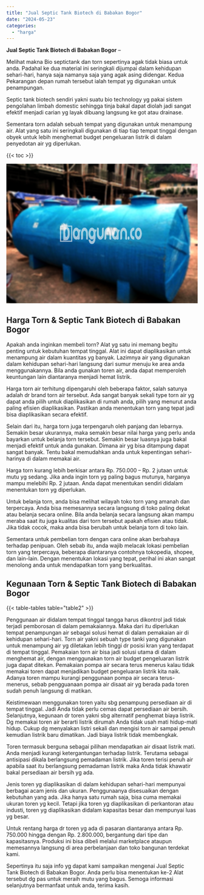 ```yaml
---
title: "Jual Septic Tank Biotech di Babakan Bogor"
date: "2024-05-23"
categories: 
  - "harga"
---
```


**Jual Septic Tank Biotech di Babakan Bogor** –

Melihat makna Bio septictank dan torn sepertinya agak tidak biasa untuk anda. Padahal ke dua material ini seringkali dijumpai dalam kehidupan sehari-hari, hanya saja namanya saja yang agak asing didengar. Kedua Pekarangan depan rumah tersebut ialah tempat yg digunakan untuk penampungan.

Septic tank biotech sendiri yakni suatu bio technology yg pakai sistem pengolahan limbah domestic sehingga tinja bakal dapat diolah jadi sangat efektif menjadi carian yg layak dibuang langsung ke got atau drainase.

Sementara torn adalah sebuah tempat yang digunakan untuk menampung air. Alat yang satu ini seringkali digunakan di tiap tiap tempat tinggal dengan obyek untuk lebih menghemat budget pengeluaran listrik di dalam penyedotan air yg diperlukan.

{{< toc >}}

![Jual Septic Tank Biotech di Babakan Bogor](/images/jual-bio-septictank-31.png)

## Harga Torn & Septic Tank Biotech di Babakan Bogor

Apakah anda inginkan membeli torn? Alat yg satu ini memang begitu penting untuk kebutuhan tempat tinggal. Alat ini dapat diaplikasikan untuk menampung air dalam kuantitas yg banyak. Lazimnya air yang digunakan dalam kehidupan sehari-hari langsung dari sumur menuju ke area anda menggunakannya. Bila anda gunakan toren air, anda dapat memperoleh keuntungan lain diantaranya menjadi hemat listrik.

Harga torn air terhitung dipengaruhi oleh beberapa faktor, salah satunya adalah dr brand torn air tersebut. Ada sangat banyak sekali type torn air yg dapat anda pilih untuk diaplikasikan di rumah anda, pilih yang menurut anda paling efisien diaplikasikan. Pastikan anda menentukan torn yang tepat jadi bisa diaplikasikan secara efektif.

Selain dari itu, harga torn juga terpengaruh oleh panjang dan lebarnya. Semakin besar ukurannya, maka semakin besar nilai harga yang perlu anda bayarkan untuk belanja torn tersebut. Semakin besar luasnya juga bakal menjadi efektif untuk anda gunakan. Dimana air yg bisa ditampung dapat sangat banyak. Tentu bakal memudahkan anda untuk kepentingan sehari-harinya di dalam memakai air.

Harga torn kurang lebih berkisar antara Rp. 750.000 – Rp. 2 jutaan untuk mutu yg sedang. Jika anda ingin torn yg paling bagus mutunya, harganya mampu melebihi Rp. 2 jutaan. Anda dapat menentukan sendiri didalam menentukan torn yg diperlukan.

Untuk belanja torn, anda bisa melihat wilayah toko torn yang amanah dan terpercaya. Anda bisa memesannya secara langsung di toko paling dekat atau belanja secara online. Bila anda belanja secara langsung akan mampu meraba saat itu juga kualitas dari torn tersebut apakah efisien atau tidak. Jika tidak cocok, maka anda bisa berubah untuk belanja torn di toko lain.

Sementara untuk pembelian torn dengan cara online akan berbahaya terhadap penipuan. Oleh sebab itu, anda wajib melacak lokasi pembelian torn yang terpercaya, beberapa diantaranya contohnya tokopedia, shopee, dan lain-lain. Dengan menentukan lokasi yang tepat, perihal ini akan sangat menolong anda untuk mendapatkan torn yang berkualitas.

## Kegunaan Torn & Septic Tank Biotech di Babakan Bogor

{{< table-tables table="table2" >}}

Penggunaan air didalam tempat tinggal tangga harus dikontrol jadi tidak terjadi pemborosan di dalam pemakaiannya. Maka dari itu diperlukan tempat penampungan air sebagai solusi hemat di dalam pemakaian air di kehidupan sehari-hari. Torn air yakni sebuah type tanki yang digunakan untuk menampung air yg diletakan lebih tinggi dr posisi kran yang terdapat di tempat tinggal. Pemakaian torn air bisa jadi solusi utama di dalam menghemat air, dengan menggunakan torn air budget pengeluaran listrik juga dapat ditekan. Pemakaian pompa air secara terus menerus kalau tidak memakai toren dapat menjadikan budget pengeluaran listrik kita naik. Adanya toren mampu kurangi penggunaan pompa air secara terus-menerus, sebab pengguanaan pompa air disaat air yg berada pada toren sudah penuh langsung di matikan.

Keistimewaan menggunakan toren yaitu sbg penampung persediaan air di tempat tinggal. Jadi Anda tidak perlu cemas dapat persediaan air bersih. Selanjutnya, kegunaan dr toren yakni sbg alternatif penghemat biaya listrik. Dg memakai toren air berarti listrik dirumah Anda tidak usah mati hidup-mati hidup. Cukup dg menyalakan listri sekali dan mengisi torn air sampai penuh kemudian listrik baru dimatikan. Jadi biaya listrik tidak membengkak.

Toren termasuk berguna sebagai pilihan mendapatkan air disaat listrik mati. Anda menjadi kurangi ketergantungan terhadap listrik. Terutama sebagai antisipasi dikala berlangsung pemadaman listrik. Jika toren terisi penuh air apabila saat itu berlangsung pemadaman listrik maka Anda tidak khawatir bakal persediaan air bersih yg ada.

Jenis toren yg diaplikasikan di dalam kehidupan sehari-hari mempunyai berbagai acam jenis dan ukuran. Penggunaanya disesuaikan dengan kebutuhan yang ada. Jika hanya satu rumah saja, bisa cuma memakai ukuran toren yg kecil. Tetapi jika toren yg diaplikasikan di perkantoran atau industi, toren yg diaplikasikan didalam kapasitas besar dan mempunyai luas yg besar.

Untuk rentang harga dr toren yg ada di pasaran diantaranya antara Rp. 750.000 hingga dengan Rp. 2.800.000, bergantung dari tipe dan kapasitasnya. Produksi ini bisa dibeli melalui marketplace ataupun memesannya langsung di area perbelanjaan dan toko bangunan terdekat kami.

Sepertinya itu saja info yg dapat kami sampaikan mengenai Jual Septic Tank Biotech di Babakan Bogor. Anda perlu bisa menentukan ke-2 Alat tersebut dg pas untuk meraih mutu yang bagus. Semoga informasi selanjutnya bermanfaat untuk anda, terima kasih.
